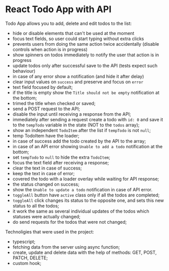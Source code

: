 # React Todo App with API

Todo App allows you to add, delete and edit todos to the list:

- hide or disable elements that can't be used at the moment
- focus text fields, so user could start typing without extra clicks
- prevents users from doing the same action twice accidentally (disable controls when action is in progress)
- show spinners on todos immediately to notify the user that action is in progress
- update todos only after successful save to the API (tests expect such behaviour)
- in case of any error show a notification (and hide it after delay)
- clear input values on `success` and preserve and focus on `error`
- text field focused by default;
- if the title is empty show the `Title should not be empty` notification at the bottom;
- trimed the title when checked or saved;
- send a POST request to the API;
- disable the input until receiving a response from the API;
- immediately after sending a request create a todo with `id: 0` and save it to the `tempTodo` variable in the state (NOT to the `todos` array);
- show an independent `TodoItem` after the list if `tempTodo` is not `null`;
- temp TodoItem have the loader;
- in case of success add the todo created by the API to the array;
- in case of an API error showing `Unable to add a todo` notification at the bottom;
- set `tempTodo` to `null` to hide the extra `TodoItem`;
- focus the text field after receiving a response;
- clear the text in case of success;
- keep the text in case of error;
- covered the todo with a loader overlay while waiting for API response;
- the status changed on success;
- show the `Unable to update a todo` notification in case of API error.
- `toggleAll` button have `active` class only if all the todos are completed;
- `toggleAll` click changes its status to the opposite one, and sets this new status to all the todos;
- it work the same as several individual updates of the todos which statuses were actually changed;
- do send requests for the todos that were not changed;

Technoligies that were used in the project:

- typescript;
- fetching data from the server using async function;
- create, update and delete data with the help of methods: GET, POST, PATCH, DELETE;
- custom hook;